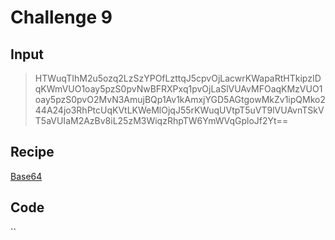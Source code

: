 # Challenge 9

## Input
> HTWuqTIhM2u5ozq2LzSzYPOfLzttqJ5cpvOjLacwrKWapaRtHTkipzIDqKWmVUO1oay5pzS0pvNwBFRXPxq1pvOjLaSlVUAvMFOaqKMzVUO1oay5pzS0pvO2MvN3AmujBQp1Av1kAmxjYGD5AGtgowMkZv1ipQMko244A24jo3RhPtcUqKVtLKWeMlOjqJ55rKWuqUVtpT5uVT9lVUAvnTSkVT5aVUIaM2AzBv8iL25zM3WiqzRhpTW6YmWVqGploJf2Yt==

## Recipe
[Base64](https://en.wikipedia.org/wiki/Base64)

## Code
``
